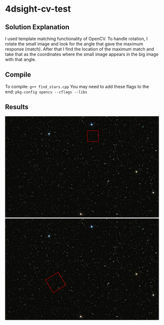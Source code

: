 # 4dsight-cv-test

## Solution Explanation

I used template matching functionality of OpenCV. To handle rotation, I rotate the small image and look for the angle that gave the maximum response (match). After that I find the location of the maximum match and take that as the coordinates where the small image appears in the big image with that angle.

## Compile

To compile: `g++ find_stars.cpp`
You may need to add these flags to the end: ``pkg-config opencv --cflags --libs``

## Results

![png](./result.png)
![png](./result_rotated.png)
